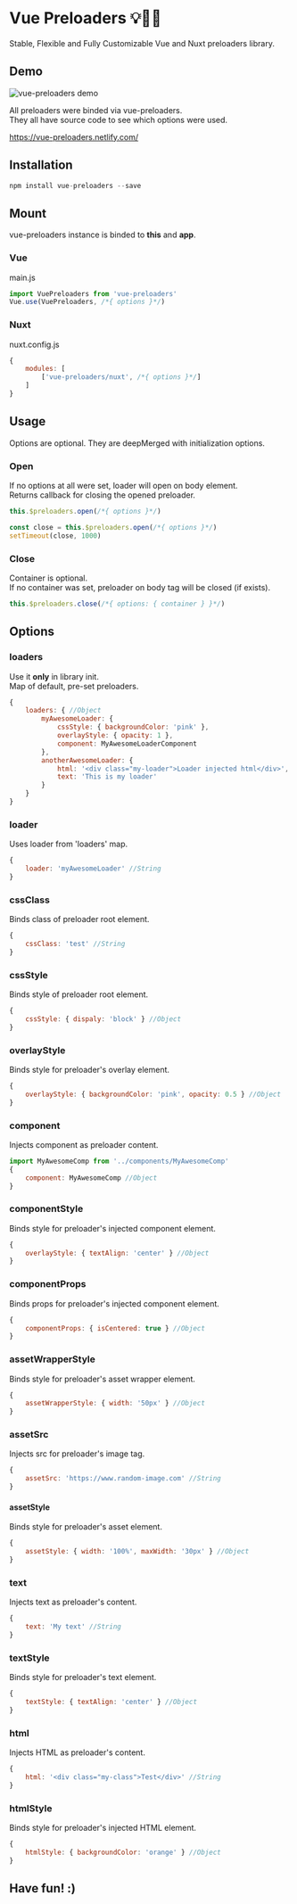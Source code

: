 # Vue Preloaders 💡🍻📣
Stable, Flexible and Fully Customizable Vue and Nuxt preloaders library.

## Demo
![vue-preloaders demo](https://i.giphy.com/media/SvRxu0XqXvTptu1j8w/giphy.webp)


All preloaders were binded via vue-preloaders.  
They all have source code to see which options were used.    

https://vue-preloaders.netlify.com/

## Installation
```javascript
npm install vue-preloaders --save
```

## Mount
vue-preloaders instance is binded to **this** and **app**.
### Vue
main.js
```javascript
import VuePreloaders from 'vue-preloaders'
Vue.use(VuePreloaders, /*{ options }*/)
```
### Nuxt
nuxt.config.js
```javascript
{
    modules: [
        ['vue-preloaders/nuxt', /*{ options }*/]
    ]
}
```


## Usage
Options are optional. They are deepMerged with initialization options. 
### Open
If no options at all were set, loader will open on body element.  
Returns callback for closing the opened preloader.
```javascript
this.$preloaders.open(/*{ options }*/)
```
```javascript
const close = this.$preloaders.open(/*{ options }*/)
setTimeout(close, 1000)
```

### Close
Container is optional.  
If no container was set, preloader on body tag will be closed (if exists).
```javascript
this.$preloaders.close(/*{ options: { container } }*/)
```

## Options
### loaders
Use it **only** in library init.  
Map of default, pre-set preloaders.
```javascript
{
    loaders: { //Object
        myAwesomeLoader: {
            cssStyle: { backgroundColor: 'pink' },
            overlayStyle: { opacity: 1 },
            component: MyAwesomeLoaderComponent
        },
        anotherAwesomeLoader: {
            html: '<div class="my-loader">Loader injected html</div>',
            text: 'This is my loader'
        }
    }
}
```
### loader
Uses loader from 'loaders' map.
```javascript
{
    loader: 'myAwesomeLoader' //String
}
```
### cssClass
Binds class of preloader root element.
```javascript
{
    cssClass: 'test' //String
}
```
### cssStyle
Binds style of preloader root element.
```javascript
{
    cssStyle: { dispaly: 'block' } //Object
}
```
### overlayStyle
Binds style for preloader's overlay element.
```javascript
{
    overlayStyle: { backgroundColor: 'pink', opacity: 0.5 } //Object
}
```
### component
Injects component as preloader content.
```javascript
import MyAwesomeComp from '../components/MyAwesomeComp'
{
    component: MyAwesomeComp //Object
}
```
### componentStyle
Binds style for preloader's injected component element.
```javascript
{
    overlayStyle: { textAlign: 'center' } //Object
}
```
### componentProps
Binds props for preloader's injected component element.
```javascript
{
    componentProps: { isCentered: true } //Object
}
```
### assetWrapperStyle
Binds style for preloader's asset wrapper element.
```javascript
{
    assetWrapperStyle: { width: '50px' } //Object
}
```
### assetSrc
Injects src for preloader's image tag.
```javascript
{
    assetSrc: 'https://www.random-image.com' //String
}
```
#### assetStyle
Binds style for preloader's asset element.
```javascript
{
    assetStyle: { width: '100%', maxWidth: '30px' } //Object
}
```
### text
Injects text as preloader's content.
```javascript
{
    text: 'My text' //String
}
```
### textStyle
Binds style for preloader's text element.
```javascript
{
    textStyle: { textAlign: 'center' } //Object
}
```
### html
Injects HTML as preloader's content.
```javascript
{
    html: '<div class="my-class">Test</div>' //String
}
```
### htmlStyle
Binds style for preloader's injected HTML element.
```javascript
{
    htmlStyle: { backgroundColor: 'orange' } //Object
}
```
   


## Have fun! :)
